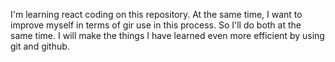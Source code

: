 I'm learning react coding on this repository. At the same time, I want to improve myself in terms of gir use in this process. So I'll do both at the same time. I will make the things I have learned even more efficient by using git and github.
